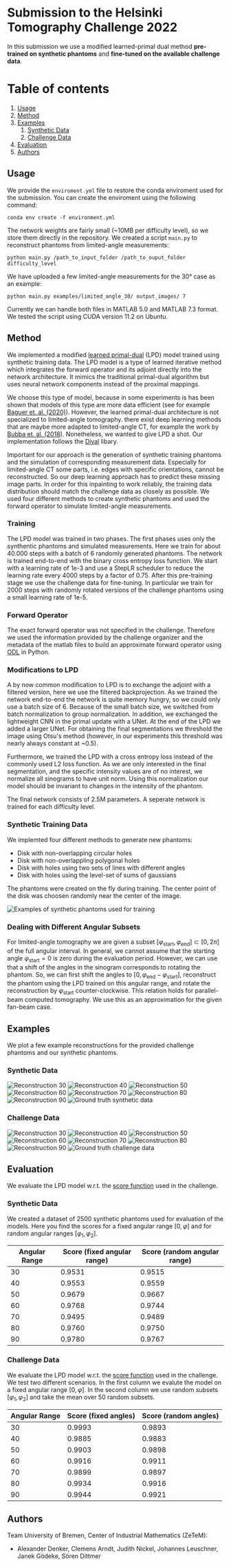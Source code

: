 # Submission to the Helsinki Tomography Challenge 2022

In this submission we use a modified learned-primal dual method **pre-trained on synthetic phantoms** and **fine-tuned on the available challenge data**.

# Table of contents 
1. [Usage](#usage)
2. [Method](#method)
3. [Examples](#examples)
    1. [Synthetic Data](#syntheticdata)
    2. [Challenge Data](#challengedata)
4. [Evaluation](#evaluation)
5. [Authors](#authors)

## Usage

We provide the `enviroment.yml` file to restore the conda enviroment used for the submission. You can create the enviroment using the following command:

```
conda env create -f environment.yml
```

The network weights are fairly small (~10MB per difficulty level), so we store them directly in the repository. We created a script `main.py` to reconstruct phantoms from limited-angle measurements: 

```
python main.py /path_to_input_folder /path_to_ouput_folder difficulty_level
```

We have uploaded a few limited-angle measurements for the 30° case as an example: 

```
python main.py examples/limited_angle_30/ output_images/ 7
```

Currently we can handle both files in MATLAB 5.0 and MATLAB 7.3 format. We tested the script using CUDA version 11.2 on Ubuntu. 


## Method

We implemented a modified [learned primal-dual](https://arxiv.org/abs/1707.06474) (LPD) model trained using synthetic training data. The LPD model is a type of learned iterative method which integrates the forward operator and its adjoint directly into the network architecture. It mimics the traditional primal-dual algorithm but uses neural network components instead of the proximal mappings. 

We choose this type of model, because in some experiments is has been shown that models of this type are more data efficient (see for example [Baguer et. al. (2020)](https://iopscience.iop.org/article/10.1088/1361-6420/aba415)). However, the learned primal-dual architecture is not specialized to limited-angle tomography. there exist deep learning methods that are maybe more adapted to limited-angle CT, for example the work by [Bubba et. al. (2018)](https://arxiv.org/abs/1811.04602). Nonetheless, we wanted to give LPD a shot. Our implementation follows the [Dival](https://github.com/jleuschn/dival) libary.

Important for our approach is the generation of synthetic training phantoms and the simulation of corresponding measurement data. Especially for limited-angle CT some parts, i.e. edges with specific orientations, cannot be reconstructed. So our deep learning approach has to predict these missing image parts. In order for this inpainting to work reliably, the training data distribution should match the challenge data as closely as possible. We used four different methods to create synthetic phantoms and used the forward operator to simulate limited-angle measurements. 

### Training

The LPD model was trained in two phases. The first phases uses only the synthentic phantoms and simulated measurements. Here we train for about 40.000 steps with a batch of 6 randomly generated phantoms. The network is trained end-to-end with the binary cross entropy loss function. We start with a learning rate of 1e-3 and use a StepLR scheduler to reduce the learning rate every 4000 steps by a factor of 0.75. After this pre-training stage we use the challenge data for fine-tuning. In particular we train for 2000 steps with randomly rotated versions of the challenge phantoms using a small learning rate of 1e-5.


### Forward Operator 

The exact forward operator was not specified in the challenge. Therefore we used the information provided by the challenge organizer and the metadata of the matlab files to build an approximate forward operator using [ODL](https://odlgroup.github.io/odl/) in Python. 

### Modifications to LPD

A by now common modification to LPD is to exchange the adjoint with a filtered version, here we use the filtered backprojection. As we trained the network end-to-end the network is quite memory hungry, so we could only use a batch size of 6. Because of the small batch size, we switched from batch normalization to group normalization. In addition, we exchanged the lightweight CNN in the primal update with a UNet. At the end of the LPD we added a larger UNet. For obtaining the final segmentations we threshold the image using Otsu's method (however, in our experiments this threshold was nearly always constant at ~0.5). 

Furthermore, we trained the LPD with a cross entropy loss instead of the commonly used L2 loss function. As we are only interested in the final segmentation, and the specific intensity values are of no interest, we normalize all sinograms to have unit norm. Using this normalization our model should be invariant to changes in the intensity of the phantom. 

The final network consists of 2.5M parameters. A seperate network is trained for each difficulty level.

### Synthetic Training Data

We implemted four different methods to generate new phantoms: 
- Disk with non-overlapping circular holes 
- Disk with non-overlappling polygonal holes
- Disk with holes using two sets of lines with different angles
- Disk with holes using the level-set of sums of gaussians

The phantoms were created on the fly during training. The center point of the disk was choosen randomly near the center of the image. 

![Examples of synthetic phantoms used for training](images/SyntheticTrainingData.png)

### Dealing with Different Angular Subsets

For limited-angle tomography we are given a subset $[\varphi_\text{start}, \varphi_\text{end}] \subset [0, 2\pi]$ of the full angular interval. In general, we cannot assume that the starting angle $\varphi_\text{start}=0$ is zero during the evaluation period. However, we can use that a shift of the angles in the sinogram corresponds to rotating the phantom. So, we can first shift the angles to $[0, \varphi_\text{end} - \varphi_\text{start}]$, reconstruct the phantom using the 
LPD trained on this angular range, and rotate the reconstruction by $\varphi_\text{start}$ counter-clockwise. This relation holds for parallel-beam computed tomography. We use this as an approximation for the given fan-beam case.

## Examples

We plot a few example reconstructions for the provided challenge phantoms and our synthetic phantoms.

<div id="syntheticdata"/>

### Synthetic Data 

![Reconstruction 30](images/SimulatedReconstruction_angularrange=30.png)
![Reconstruction 40](images/SimulatedReconstruction_angularrange=40.png)
![Reconstruction 50](images/SimulatedReconstruction_angularrange=50.png)
![Reconstruction 60](images/SimulatedReconstruction_angularrange=60.png)
![Reconstruction 70](images/SimulatedReconstruction_angularrange=70.png)
![Reconstruction 80](images/SimulatedReconstruction_angularrange=80.png)
![Reconstruction 90](images/SimulatedReconstruction_angularrange=90.png)
![Ground truth synthetic data](images/Simulated_GT.png)


<div id="challengedata"/>

### Challenge Data 

![Reconstruction 30](images/ChallengeReconstruction_angularrange=30.png)
![Reconstruction 40](images/ChallengeReconstruction_angularrange=40.png)
![Reconstruction 50](images/ChallengeReconstruction_angularrange=50.png)
![Reconstruction 60](images/ChallengeReconstruction_angularrange=60.png)
![Reconstruction 70](images/ChallengeReconstruction_angularrange=70.png)
![Reconstruction 80](images/ChallengeReconstruction_angularrange=80.png)
![Reconstruction 90](images/ChallengeReconstruction_angularrange=90.png)
![Ground truth challenge data](images/Challenge_GT.png)


## Evaluation

We evaluate the LPD model w.r.t. the [score function](https://www.fips.fi/HTCrules.php#anchor1) used in the challenge.

### Synthetic Data

We created a dataset of 2500 synthetic phantoms used for evaluation of the models. Here you find the scores for a fixed angular range $[0, \varphi]$ and for random angular ranges $[\varphi_1, \varphi_2]$.

| Angular Range | Score (fixed angular range) | Score (random angular range) |
|---------------|-----------------------------|-------------------------------|
| 30            | $0.9531$                    | $0.9515$      |
| 40            | $0.9553$                    | $0.9559$      |
| 50            | $0.9679$                    | $0.9667$      |
| 60            | $0.9768$                    | $0.9744$      |
| 70            | $0.9495$                    | $0.9489$      |
| 80            | $0.9760$                    | $0.9750$      |
| 90            | $0.9780$                    | $0.9767$      |


### Challenge Data

We evaluate the LPD model w.r.t. the [score function](https://www.fips.fi/HTCrules.php#anchor1) used in the challenge. We test two different scenarios. In the first column we evalute the model on a fixed angular range $[0, \varphi]$. In the second column we use random subsets $[\varphi_1, \varphi_2]$ and take the mean over 50 random subsets.


| Angular Range | Score (fixed angles) | Score (random angles) |
|---------------|----------------------|-----------------------|
| 30            |       $0.9993$       | $0.9893$     |
| 40            |       $0.9885$       | $0.9883$     |
| 50            |       $0.9903$       | $0.9898$     |
| 60            |       $0.9916$       | $0.9911$     |
| 70            |       $0.9899$       | $0.9897$     |
| 80            |       $0.9934$       | $0.9916$     |
| 90            |       $0.9944$       | $0.9921$     |

## Authors

Team University of Bremen, Center of Industrial Mathematics (ZeTeM): 

- Alexander Denker, Clemens Arndt, Judith Nickel, Johannes Leuschner, Janek Gödeke, Sören Dittmer